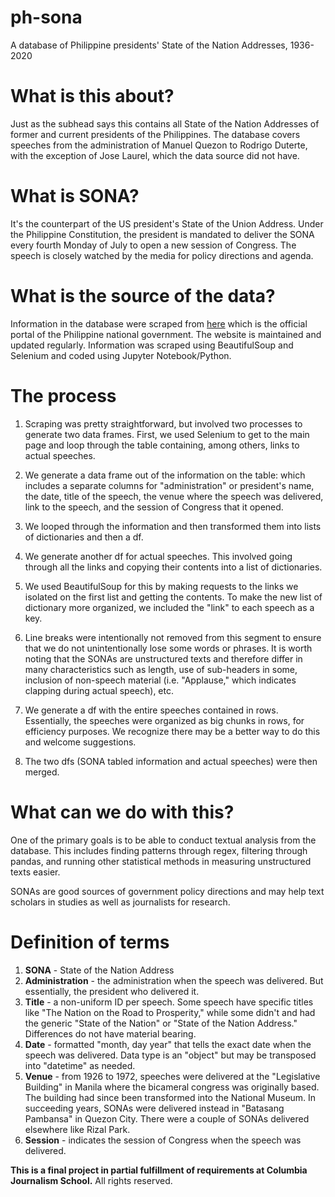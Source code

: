 # ph-sona
A database of Philippine presidents' State of the Nation Addresses, 1936-2020


# What is this about?

Just as the subhead says this contains all State of the Nation Addresses of former and current presidents of the Philippines.
The database covers speeches from the administration of Manuel Quezon to Rodrigo Duterte, with the exception of Jose Laurel, which the data source did not have.


# What is SONA?

It's the counterpart of the US president's State of the Union Address. Under the Philippine Constitution, the president is mandated to deliver 
the SONA every fourth Monday of July to open a new session of Congress. The speech is closely watched by the media for policy directions and agenda.


# What is the source of the data?

Information in the database were scraped from [here](https://www.officialgazette.gov.ph/past-sona-speeches/) which is the official portal of the
Philippine national government. The website is maintained and updated regularly. Information was scraped using BeautifulSoup and Selenium and coded
using Jupyter Notebook/Python.


# The process

1. Scraping was pretty straightforward, but involved two processes to generate two data frames. First, we used Selenium to get to the main page
and loop through the table containing, among others, links to actual speeches.

2. We generate a data frame out of the information on the table: which includes a separate columns for "administration" or president's name, the date, 
title of the speech, the venue where the speech was delivered, link to the speech, and the session of Congress that it opened.

3. We looped through the information and then transformed them into lists of dictionaries and then a df. 

4. We generate another df for actual speeches. This involved going through all the links and copying their contents into a list
of dictionaries. 

5. We used BeautifulSoup for this by making requests to the links we isolated on the first list and getting the contents. To make the new list of dictionary
more organized, we included the "link" to each speech as a key.

6. Line breaks were intentionally not removed from this segment to ensure that we do not unintentionally lose some words or phrases. It is worth noting that
the SONAs are unstructured texts and therefore differ in many characteristics such as length, use of sub-headers in some, inclusion of non-speech material 
(i.e. "Applause," which indicates clapping during actual speech), etc.

7. We generate a df with the entire speeches contained in rows. Essentially, the speeches were organized as big chunks in rows, for efficiency purposes. 
We recognize there may be a better way to do this and welcome suggestions. 

8. The two dfs (SONA tabled information and actual speeches) were then merged.

# What can we do with this?

One of the primary goals is to be able to conduct textual analysis from the database. This includes finding patterns through regex, filtering through pandas,
and running other statistical methods in measuring unstructured texts easier.

SONAs are good sources of government policy directions and may help text scholars in studies as well as journalists for research. 

# Definition of terms

1. **SONA** - State of the Nation Address
2. **Administration** - the administration when the speech was delivered. But essentially, the president who delivered it.
3. **Title** - a non-uniform ID per speech. Some speech have specific titles like "The Nation on the Road to Prosperity," while some didn't
and had the generic "State of the Nation" or "State of the Nation Address." Differences do not have material bearing.
4. **Date** - formatted "month, day year" that tells the exact date when the speech was delivered. Data type is an "object" but may be transposed 
into "datetime" as needed.
5. **Venue** - from 1926 to 1972, speeches were delivered at the "Legislative Building" in Manila where the bicameral congress was originally based. The building
had since been transformed into the National Museum. In succeeding years, SONAs were delivered instead in "Batasang Pambansa" in Quezon City. There were a couple of 
SONAs delivered elsewhere like Rizal Park.
6. **Session** - indicates the session of Congress when the speech was delivered. 



**This is a final project in partial fulfillment of requirements at Columbia Journalism School.**
All rights reserved.
